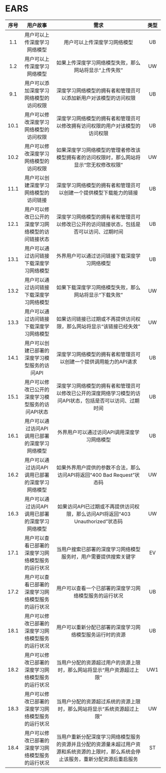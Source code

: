 # EARS

|序号|用户故事|需求|类型|
|:----:|:----:|:----:|:----:|
|1.1|用户可以上传深度学习网络模型|用户可以上传深度学习网络模型|UB|
|1.2|用户可以上传深度学习网络模型|如果上传深度学习网络模型失败，那么网站将显示“上传失败”|UW|
|9.1|用户可以添加深度学习网络模型的访问权限|深度学习网络模型的拥有者和管理员可以添加新用户对该模型的访问权限|UB|
|10.1|用户可以修改深度学习网络模型的访问权限|深度学习网络模型的拥有者和管理员可以修改拥有访问权限的用户对该模型的访问权限|UB|
|10.2|用户可以修改深度学习网络模型的访问权限|如果深度学习网络模型的管理者修改该模型拥有者的访问权限时，那么网站将显示“您无权修改权限”|UW|
|11.1|用户可以创建深度学习网络模型的访问链接|深度学习网络模型的拥有者和管理员可以创建一个提供模型下载能力的链接|UB|
|12.1|用户可以修改已公开的深度学习网络模型的访问链接状态|深度学习网络模型的拥有者和管理员可以修改已公开的访问链接状态，包括是否可以访问、过期时间|UB|
|13.1|用户可以通过访问链接下载深度学习网络模型|外界用户可以通过访问链接下载深度学习网络模型|UB|
|13.2|用户可以通过访问链接下载深度学习网络模型|如果下载深度学习网络模型失败，那么网站将显示“下载失败”|UW|
|13.3|用户可以通过访问链接下载深度学习网络模型|如果访问链接已过期或不再提供访问权限，那么网站将显示“该链接已经失效”|UW|
|14.1|用户可以创建已部署的深度学习模型服务的访问API|深度学习网络模型的拥有者和管理员可以创建一个提供调用能力的API请求|UB|
|15.1|用户可以修改已公开的深度学习模型服务的访问API状态|深度学习网络模型的拥有者和管理员可以修改已公开的深度网络学习模型的访问API状态，包括是否可以访问、过期时间|UB|
|16.1|用户可以通过访问API调用已部署的深度学习网络模型|外界用户可以通过访问API调用深度学习网络模型|UB|
|16.2|用户可以通过访问API调用已部署的深度学习网络模型|如果外界用户提供的参数不合法，那么访问API将返回“400 Bad Request”状态码|UW|
|16.3|用户可以通过访问API调用已部署的深度学习网络模型|如果访问API已过期或不再提供访问权限，那么访问API将返回“403 Unauthorized”状态码|UW|
|17.1|用户可以查看已部署的深度学习网络模型服务的运行状况|当用户搜索已部署的深度学习网络模型服务时，用户需要提供搜索关键字|EV|
|17.2|用户可以查看已部署的深度学习网络模型服务的运行状况|用户可以查看一个已部署的深度学习网络模型服务的运行状况|UB|
|18.1|用户可以修改已部署的深度学习网络模型服务的运行状况|用户可以重新分配已部署的深度学习网络模型服务运行时的资源|UB|
|18.2|用户可以修改已部署的深度学习网络模型服务的运行状况|当用户分配的资源超过用户的资源上限时，那么网站将显示“用户资源超过上限”|UW1|
|18.3|用户可以修改已部署的深度学习网络模型服务的运行状况|当用户分配的资源超过系统的资源上限时，那么网站将显示“系统资源超过上限”|UW|
|18.4|用户可以修改已部署的深度学习网络模型服务的运行状况|当用户重新分配深度学习网络模型服务的资源并且分配的资源量未超过用户资源和系统资源的上限时，那么系统会停止该服务，重新分配资源后重启服务|ST|
